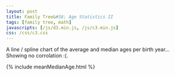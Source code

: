 ```yaml
---
layout: post
title: Family Tree&#58; Age Statistics II
tags: [family tree, math]
javascripts: [/js/d3.min.js, /js/c3.min.js]
css: /css/c3.css
---
```


A line / spline chart of the average and median ages per birth year... Showing no corrolation :(.

{% include meanMedianAge.html %}